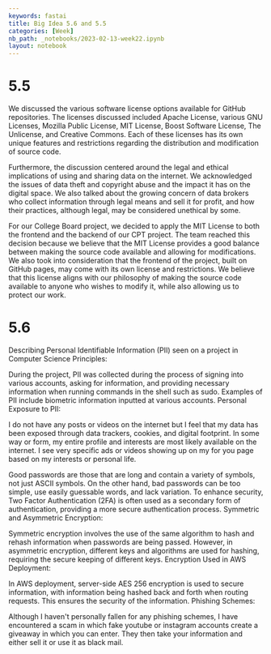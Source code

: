 ```yaml
---
keywords: fastai
title: Big Idea 5.6 and 5.5
categories: [Week]
nb_path: _notebooks/2023-02-13-week22.ipynb
layout: notebook
---
```


<!--
#################################################
### THIS FILE WAS AUTOGENERATED! DO NOT EDIT! ###
#################################################
# file to edit: _notebooks/2023-02-13-week22.ipynb
-->

<div class="container" id="notebook-container">
        
<div class="cell border-box-sizing text_cell rendered"><div class="inner_cell">
<div class="text_cell_render border-box-sizing rendered_html">
<h1 id="5.5">5.5<a class="anchor-link" href="#5.5"> </a></h1><p>We discussed the various software license options available for GitHub repositories. The licenses discussed included Apache License, various GNU Licenses, Mozilla Public License, MIT License, Boost Software License, The Unlicense, and Creative Commons. Each of these licenses has its own unique features and restrictions regarding the distribution and modification of source code.</p>
<p>Furthermore, the discussion centered around the legal and ethical implications of using and sharing data on the internet. We acknowledged the issues of data theft and copyright abuse and the impact it has on the digital space. We also talked about the growing concern of data brokers who collect information through legal means and sell it for profit, and how their practices, although legal, may be considered unethical by some.</p>
<p>For our College Board project, we decided to apply the MIT License to both the frontend and the backend of our CPT project. The team reached this decision because we believe that the MIT License provides a good balance between making the source code available and allowing for modifications. We also took into consideration that the frontend of the project, built on GitHub pages, may come with its own license and restrictions. We believe that this license aligns with our philosophy of making the source code available to anyone who wishes to modify it, while also allowing us to protect our work.</p>
<h1 id="5.6">5.6<a class="anchor-link" href="#5.6"> </a></h1><p>Describing Personal Identifiable Information (PII) seen on a project in Computer Science Principles:</p>
<p>During the project, PII was collected during the process of signing into various accounts, asking for information, and providing necessary information when running commands in the shell such as sudo. Examples of PII include biometric information inputted at various accounts.
Personal Exposure to PII:</p>
<p>I do not have any posts or videos on the internet but I feel that my data has been exposed through data trackers, cookies, and digital footprint. In some way or form, my entire profile and interests are most likely available on the internet. I see very specific ads or videos showing up on my for you page based on my interests or personal life.</p>
<p>Good passwords are those that are long and contain a variety of symbols, not just ASCII symbols. On the other hand, bad passwords can be too simple, use easily guessable words, and lack variation. To enhance security, Two Factor Authentication (2FA) is often used as a secondary form of authentication, providing a more secure authentication process.
Symmetric and Asymmetric Encryption:</p>
<p>Symmetric encryption involves the use of the same algorithm to hash and rehash information when passwords are being passed. However, in asymmetric encryption, different keys and algorithms are used for hashing, requiring the secure keeping of different keys.
Encryption Used in AWS Deployment:</p>
<p>In AWS deployment, server-side AES 256 encryption is used to secure information, with information being hashed back and forth when routing requests. This ensures the security of the information.
Phishing Schemes:</p>
<p>Although I haven't personally fallen for any phishing schemes, I have encountered a scam in which fake youtube or instagram accounts create a giveaway in which you can enter. They then take your information and either sell it or use it as black mail.</p>

</div>
</div>
</div>
</div>
 

